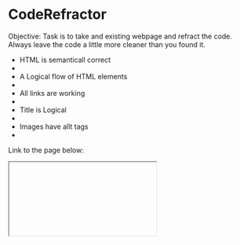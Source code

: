 # CodeRefractor
Objective: Task is to take and existing webpage and refract the code. Always leave the code a little more cleaner than you found it. 
<ul>
  <li> HTML is semanticall correct <li>
  <li> A Logical flow of HTML elements<li>
  <li> All links are working<li>
  <li> Title is Logical<li>
  <li> Images have allt tags<li>
</ul>

<p> Link to the page below:</p> 

<iframe> src="https://drive.google.com/file/d/16cTs0RoZIGZ52AnH3Bb-gDtRdYMcOALM/preview" width="640" height="480"></iframe> </a>
    
